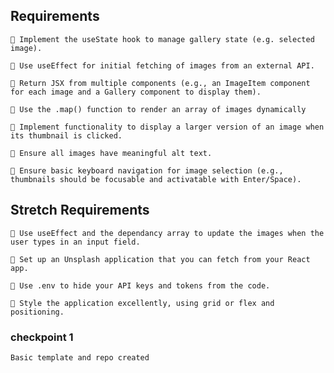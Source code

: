 ## Requirements

    🎯 Implement the useState hook to manage gallery state (e.g. selected image).

    🎯 Use useEffect for initial fetching of images from an external API.

    🎯 Return JSX from multiple components (e.g., an ImageItem component for each image and a Gallery component to display them).

    🎯 Use the .map() function to render an array of images dynamically

    🎯 Implement functionality to display a larger version of an image when its thumbnail is clicked.

    🎯 Ensure all images have meaningful alt text.

    🎯 Ensure basic keyboard navigation for image selection (e.g., thumbnails should be focusable and activatable with Enter/Space).

## Stretch Requirements

    🏹 Use useEffect and the dependancy array to update the images when the user types in an input field.

    🏹 Set up an Unsplash application that you can fetch from your React app.

    🏹 Use .env to hide your API keys and tokens from the code.

    🏹 Style the application excellently, using grid or flex and positioning.

### checkpoint 1

    Basic template and repo created
